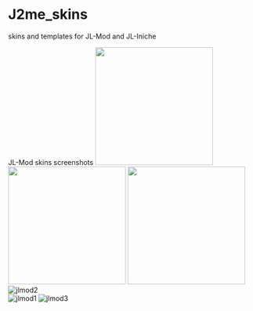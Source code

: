 # J2me_skins
skins and templates for JL-Mod and JL-Iniche

JL-Mod skins screenshots
<img src="screenshots/screen01.png" width="240"> <img src="screenshots/screen02.png" width="240"> <img src="screenshots/screen03.png" width="240">
![jlmod2](https://github.com/user-attachments/assets/4154fcd7-23bd-4543-9f1b-f0a88df829a4)  
![jlmod1](https://github.com/user-attachments/assets/6036cb1f-9286-4ea3-9eef-f2d2e1f50c2b)
											![jlmod3](https://github.com/user-attachments/assets/362e5316-d8a3-41b1-921b-b682e12706c5)
